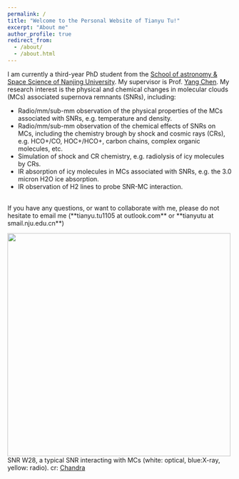 ```yaml
---
permalink: /
title: "Welcome to the Personal Website of Tianyu Tu!"
excerpt: "About me"
author_profile: true
redirect_from: 
  - /about/
  - /about.html
---
```


I am currently a third-year PhD student from the [School of astronomy & Space Science of Nanjing University](https://astronomy.nju.edu.cn/EN/index.html). My supervisor is Prof. [Yang Chen](https://astronomy.nju.edu.cn/EN/People/Professors/20200707/i113699.html). My research interest is the physical and chemical changes in molecular clouds (MCs) associated supernova remnants (SNRs), including: 
* Radio/mm/sub-mm observation of the physical properties of the MCs associated with SNRs, e.g. temperature and density. 
* Radio/mm/sub-mm observation of the chemical effects of SNRs on MCs, including the chemistry brough by shock and cosmic rays (CRs), e.g. HCO+/CO, HOC+/HCO+, carbon chains, complex organic molecules, etc. 
* Simulation of shock and CR chemistry, e.g. radiolysis of icy molecules by CRs. 
* IR absorption of icy molecules in MCs associated with SNRs, e.g. the 3.0 micron H2O ice absorption.
* IR observation of H2 lines to probe SNR-MC interaction.
<br>
If you have any questions, or want to collaborate with me, please do not hesitate to email me (**tianyu.tu1105 at outlook.com** or **tianyutu at smail.nju.edu.cn**) <br>

<img src="https://tty1105.github.io/images/about/w28_rosat_optical_radio.jpg" width="500" height="500" align="middle" /> <br>
SNR W28, a typical SNR interacting with MCs (white: optical, blue:X-ray, yellow: radio). cr: [Chandra](https://chandra.harvard.edu/photo/2008/w28/more.html)
